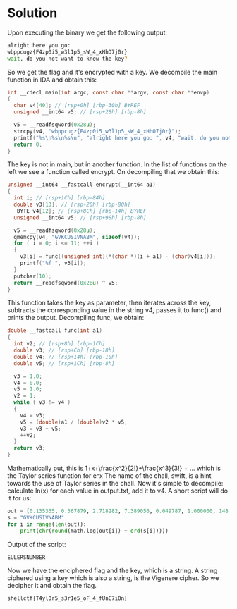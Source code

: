 # Solution
Upon executing the binary we get the following output:

```bash 
alright here you go: 
wbppcugz{F4zp0i5_w3l1p5_sW_4_xHhO7j0r}
wait, do you not want to know the key?
```

So we get the flag and it's encrypted with a key. We decompile the main function in IDA and obtain this:
```c
int __cdecl main(int argc, const char **argv, const char **envp)
{
  char v4[40]; // [rsp+0h] [rbp-30h] BYREF
  unsigned __int64 v5; // [rsp+28h] [rbp-8h]

  v5 = __readfsqword(0x28u);
  strcpy(v4, "wbppcugz{F4zp0i5_w3l1p5_sW_4_xHhO7j0r}");
  printf("%s\n%s\n%s\n", "alright here you go: ", v4, "wait, do you not want to know the key?");
  return 0;
}
```
The key is not in main, but in another function. In the list of functions on the left we see a function called encrypt. On decompiling that we obtain this:
```c
unsigned __int64 __fastcall encrypt(__int64 a1)
{
  int i; // [rsp+1Ch] [rbp-84h]
  double v3[13]; // [rsp+20h] [rbp-80h]
  _BYTE v4[12]; // [rsp+8Ch] [rbp-14h] BYREF
  unsigned __int64 v5; // [rsp+98h] [rbp-8h]

  v5 = __readfsqword(0x28u);
  qmemcpy(v4, "GVKCUSIVNABM", sizeof(v4));
  for ( i = 0; i <= 11; ++i )
  {
    v3[i] = func((unsigned int)(*(char *)(i + a1) - (char)v4[i]));
    printf("%f ", v3[i]);
  }
  putchar(10);
  return __readfsqword(0x28u) ^ v5;
}
```
This function takes the key as parameter, then iterates across the key, subtracts the corresponding value in the string v4, passes it to func() and prints the output. Decompiling func, we obtain:
```c
double __fastcall func(int a1)
{
  int v2; // [rsp+8h] [rbp-1Ch]
  double v3; // [rsp+Ch] [rbp-18h]
  double v4; // [rsp+14h] [rbp-10h]
  double v5; // [rsp+1Ch] [rbp-8h]

  v3 = 1.0;
  v4 = 0.0;
  v5 = 1.0;
  v2 = 1;
  while ( v3 != v4 )
  {
    v4 = v3;
    v5 = (double)a1 / (double)v2 * v5;
    v3 = v3 + v5;
    ++v2;
  }
  return v3;
}
```
Mathematically put, this is 
1+x+\frac{x^2}{2!}+\frac{x^3}{3!} + ...
which is the Taylor series function for
e^x
The name of the chall, swift, is a hint towards the use of Taylor series in the chall.
Now it's simple to decompile: calculate ln(x) for each value in output.txt, add it to v4. A short script will do it for us:
```python
out = [0.135335, 0.367879, 2.718282, 7.389056, 0.049787, 1.000000, 148.413159, 0.367879, 0.367879, 2.718282, 20.085537, 148.413159]
s = "GVKCUSIVNABM"
for i in range(len(out)):
    print(chr(round(math.log(out[i]) + ord(s[i]))))
```
Output of the script:
```bash
EULERSNUMBER
```
Now we have the enciphered flag and the key, which is a string. A string ciphered using a key which is also a string, is the Vigenere cipher. So we decipher it and obtain the flag.
```bash
shellctf{T4yl0r5_s3r1e5_oF_4_fUnC7i0n}
```
